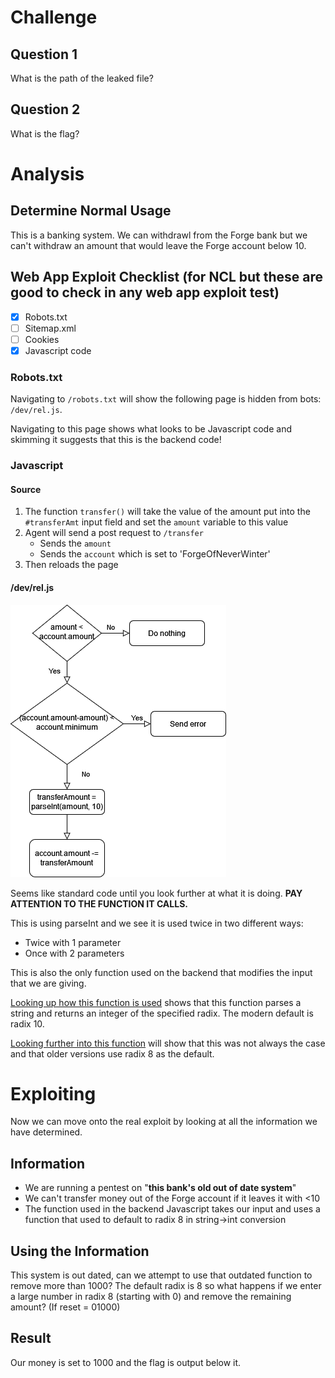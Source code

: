 # Challenge

## Question 1
What is the path of the leaked file?

## Question 2
What is the flag?

# Analysis 
## Determine Normal Usage
This is a banking system. We can withdrawl from the Forge bank but we can't withdraw an amount that would leave the Forge account below 10.

## Web App Exploit Checklist (for NCL but these are good to check in any web app exploit test)
- [X] Robots.txt
- [ ] Sitemap.xml
- [ ] Cookies
- [X] Javascript code

### Robots.txt
Navigating to `/robots.txt` will show the following page is hidden from bots: `/dev/rel.js`.

Navigating to this page shows what looks to be Javascript code and skimming it suggests that this is the backend code!

### Javascript
#### Source
1. The function `transfer()` will take the value of the amount put into the `#transferAmt` input field and set the `amount` variable to this value
2. Agent will send a post request to `/transfer`
   - Sends the `amount`
   - Sends the `account` which is set to 'ForgeOfNeverWinter'
3. Then reloads the page

#### /dev/rel.js
![](JSWorkflow.png)

Seems like standard code until you look further at what it is doing. **PAY ATTENTION TO THE FUNCTION IT CALLS.**

This is using parseInt and we see it is used twice in two different ways:
- Twice with 1 parameter
- Once with 2 parameters

This is also the only function used on the backend that modifies the input that we are giving.

[Looking up how this function is used](https://developer.mozilla.org/en-US/docs/Web/JavaScript/Reference/Global_Objects/parseInt) shows that this function parses a string and returns an integer of the specified radix. The modern default is radix 10. 

[Looking further into this function](https://www.w3schools.com/jsref_parseint.asp#:~:text=If%20the%20string%20begins%20with,the%20radix%20is%2010%20(decimal)) will show that this was not always the case and that older versions use radix 8 as the default. 

# Exploiting
Now we can move onto the real exploit by looking at all the information we have determined.
## Information
- We are running a pentest on "**this bank's old out of date system**"
- We can't transfer money out of the Forge account if it leaves it with <10
- The function used in the backend Javascript takes our input and uses a function that used to default to radix 8 in string->int conversion

## Using the Information
This system is out dated, can we attempt to use that outdated function to remove more than 1000? The default radix is 8 so what happens if we enter a large number in radix 8 (starting with 0) and remove the remaining amount? (If reset = 01000)

## Result
Our money is set to 1000 and the flag is output below it.
